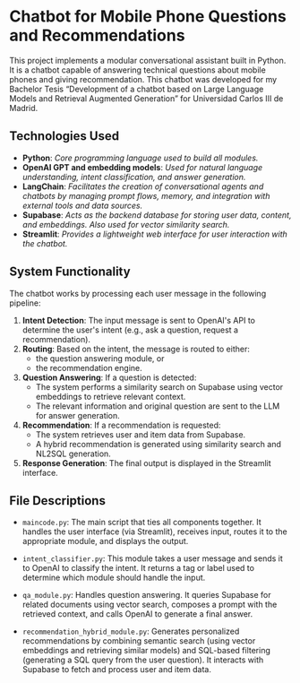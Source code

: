 # Chatbot for Mobile Phone Questions and Recommendations

This project implements a modular conversational assistant built in Python. It is a chatbot capable of answering technical questions about mobile phones and giving recommendation. This chatbot was developed for my Bachelor Tesis “Development of a chatbot based on Large Language Models and Retrieval Augmented Generation” for Universidad Carlos III de Madrid.

## Technologies Used

- **Python**: *Core programming language used to build all modules.*
- **OpenAI GPT and embedding models**: *Used for natural language understanding, intent classification, and answer generation.*
- **LangChain**: *Facilitates the creation of conversational agents and chatbots by managing prompt flows, memory, and integration with external tools and data sources.*
- **Supabase**: *Acts as the backend database for storing user data, content, and embeddings. Also used for vector similarity search.*
- **Streamlit**: *Provides a lightweight web interface for user interaction with the chatbot.*


## System Functionality

The chatbot works by processing each user message in the following pipeline:

1. **Intent Detection**: The input message is sent to OpenAI's API to determine the user's intent (e.g., ask a question, request a recommendation).
2. **Routing**: Based on the intent, the message is routed to either:
   - the question answering module, or
   - the recommendation engine.
3. **Question Answering**: If a question is detected:
   - The system performs a similarity search on Supabase using vector embeddings to retrieve relevant context.
   - The relevant information and original question are sent to the LLM for answer generation.
4. **Recommendation**: If a recommendation is requested:
   - The system retrieves user and item data from Supabase.
   - A hybrid recommendation is generated using similarity search and NL2SQL generation.
5. **Response Generation**: The final output is displayed in the Streamlit interface.

## File Descriptions

- `maincode.py`: The main script that ties all components together. It handles the user interface (via Streamlit), receives input, routes it to the appropriate module, and displays the output.
  
- `intent_classifier.py`: This module takes a user message and sends it to OpenAI to classify the intent. It returns a tag or label used to determine which module should handle the input.

- `qa_module.py`: Handles question answering. It queries Supabase for related documents using vector search, composes a prompt with the retrieved context, and calls OpenAI to generate a final answer.

- `recommendation_hybrid_module.py`: Generates personalized recommendations by combining semantic search (using vector embeddings and retrieving similar models) and SQL-based filtering (generating a SQL query from the user question). It interacts with Supabase to fetch and process user and item data.

